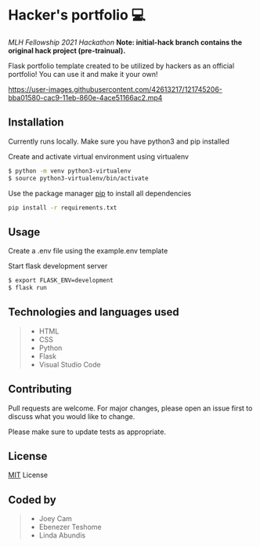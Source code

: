 # Hacker's portfolio 💻 
*MLH Fellowship 2021 Hackathon*
**Note: initial-hack branch contains the original hack project (pre-trainual).**

Flask portfolio template created to be utilized by hackers as an official portfolio! You can use it and make it your own!
 


https://user-images.githubusercontent.com/42613217/121745206-bba01580-cac9-11eb-860e-4ace51166ac2.mp4



## Installation

Currently runs locally. Make sure you have python3 and pip installed


Create and activate virtual environment using virtualenv
```bash
$ python -m venv python3-virtualenv
$ source python3-virtualenv/bin/activate
```

Use the package manager [pip](https://pip.pypa.io/en/stable/) to install all dependencies

```bash
pip install -r requirements.txt
```


## Usage

Create a .env file using the example.env template

Start flask development server
```bash
$ export FLASK_ENV=development
$ flask run
```


## Technologies and languages used
> + HTML
> + CSS
> + Python
> + Flask
> + Visual Studio Code


## Contributing
Pull requests are welcome. For major changes, please open an issue first to discuss what you would like to change.

Please make sure to update tests as appropriate.


## License
[MIT](https://github.com/git/git-scm.com/blob/main/MIT-LICENSE.txt) License


## Coded by
> + Joey Cam
> + Ebenezer Teshome
> + Linda Abundis



